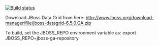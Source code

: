 [![Build status](https://travis-ci.org/andysturrock/cassettej.svg)](https://travis-ci.org/andysturrock/cassettej)

Download JBoss Data Grid from here: http://www.jboss.org/download-manager/file/jboss-datagrid-6.5.0.GA.zip

To build, set the JBOSS_REPO environment variable as:
export JBOSS_REPO=jboss-ga-repository

